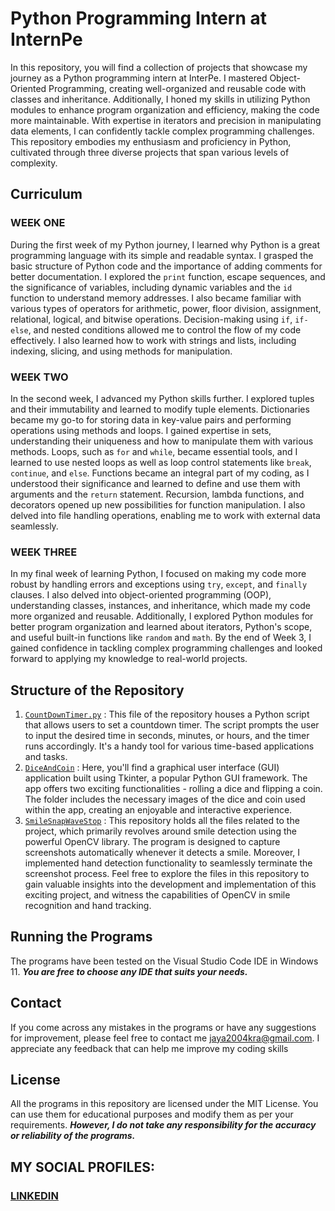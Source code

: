# Python Programming Intern at InternPe
In this repository, you will find a collection of projects that showcase my journey as a Python programming intern at InterPe. I mastered Object-Oriented Programming, creating well-organized and reusable code with classes and inheritance. Additionally, I honed my skills in utilizing Python modules to enhance program organization and efficiency, making the code more maintainable. With expertise in iterators and precision in manipulating data elements, I can confidently tackle complex programming challenges. This repository embodies my enthusiasm and proficiency in Python, cultivated through three diverse projects that span various levels of complexity.

## Curriculum
### WEEK ONE
During the first week of my Python journey, I learned why Python is a great programming language with its simple and readable syntax. I grasped the basic structure of Python code and the importance of adding comments for better documentation. I explored the `print` function, escape sequences, and the significance of variables, including dynamic variables and the `id` function to understand memory addresses. I also became familiar with various types of operators for arithmetic, power, floor division, assignment, relational, logical, and bitwise operations. Decision-making using `if`, `if-else`, and nested conditions allowed me to control the flow of my code effectively. I also learned how to work with strings and lists, including indexing, slicing, and using methods for manipulation.

### WEEK TWO
In the second week, I advanced my Python skills further. I explored tuples and their immutability and learned to modify tuple elements. Dictionaries became my go-to for storing data in key-value pairs and performing operations using methods and loops. I gained expertise in sets, understanding their uniqueness and how to manipulate them with various methods. Loops, such as `for` and `while`, became essential tools, and I learned to use nested loops as well as loop control statements like `break`, `continue`, and `else`. Functions became an integral part of my coding, as I understood their significance and learned to define and use them with arguments and the `return` statement. Recursion, lambda functions, and decorators opened up new possibilities for function manipulation. I also delved into file handling operations, enabling me to work with external data seamlessly.

### WEEK THREE
In my final week of learning Python, I focused on making my code more robust by handling errors and exceptions using `try`, `except`, and `finally` clauses. I also delved into object-oriented programming (OOP), understanding classes, instances, and inheritance, which made my code more organized and reusable. Additionally, I explored Python modules for better program organization and learned about iterators, Python's scope, and useful built-in functions like `random` and `math`. By the end of Week 3, I gained confidence in tackling complex programming challenges and looked forward to applying my knowledge to real-world projects.

## Structure of the Repository
1. [`CountDownTimer.py`](https://github.com/fromjyce/InternPePrograms/blob/main/CountDownTimer.py) : This file of the repository houses a Python script that allows users to set a countdown timer. The script prompts the user to input the desired time in seconds, minutes, or hours, and the timer runs accordingly. It's a handy tool for various time-based applications and tasks.
2. [`DiceAndCoin`](https://github.com/fromjyce/InternPePrograms/tree/main/DiceAndCoin) : Here, you'll find a graphical user interface (GUI) application built using Tkinter, a popular Python GUI framework. The app offers two exciting functionalities - rolling a dice and flipping a coin. The folder includes the necessary images of the dice and coin used within the app, creating an enjoyable and interactive experience.
3. [`SmileSnapWaveStop`](https://github.com/fromjyce/SmileSnapWaveStop) : This repository holds all the files related to the project, which primarily revolves around smile detection using the powerful OpenCV library. The program is designed to capture screenshots automatically whenever it detects a smile. Moreover, I implemented hand detection functionality to seamlessly terminate the screenshot process. Feel free to explore the files in this repository to gain valuable insights into the development and implementation of this exciting project, and witness the capabilities of OpenCV in smile recognition and hand tracking.

## Running the Programs
The programs have been tested on the Visual Studio Code IDE in Windows 11.
***You are free to choose any IDE that suits your needs.***

## Contact
If you come across any mistakes in the programs or have any suggestions for improvement, please feel free to contact me <jaya2004kra@gmail.com>. I appreciate any feedback that can help me improve my coding skills

## License
All the programs in this repository are licensed under the MIT License. You can use them for educational purposes and modify them as per your requirements. ***However, I do not take any responsibility for the accuracy or reliability of the programs.***

## MY SOCIAL PROFILES:
### [LINKEDIN](https://www.linkedin.com/in/jayashrek/)
